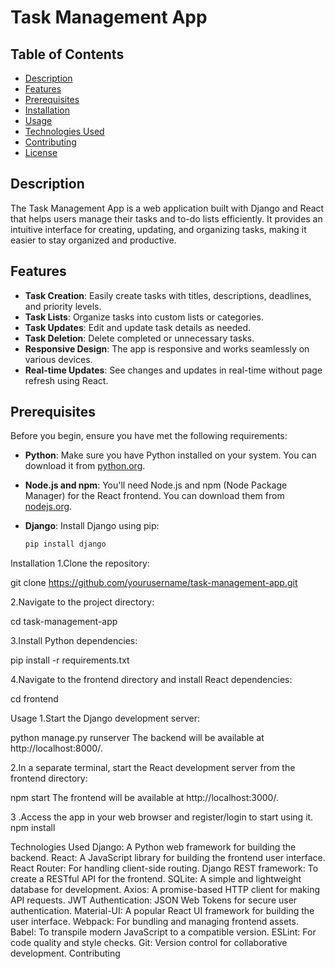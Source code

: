 # Task Management App


## Table of Contents

- [Description](#description)
- [Features](#features)
- [Prerequisites](#prerequisites)
- [Installation](#installation)
- [Usage](#usage)
- [Technologies Used](#technologies-used)
- [Contributing](#contributing)
- [License](#license)

## Description

The Task Management App is a web application built with Django and React that helps users manage their tasks and to-do lists efficiently. It provides an intuitive interface for creating, updating, and organizing tasks, making it easier to stay organized and productive.

## Features
- **Task Creation**: Easily create tasks with titles, descriptions, deadlines, and priority levels.
- **Task Lists**: Organize tasks into custom lists or categories.
- **Task Updates**: Edit and update task details as needed.
- **Task Deletion**: Delete completed or unnecessary tasks.
- **Responsive Design**: The app is responsive and works seamlessly on various devices.
- **Real-time Updates**: See changes and updates in real-time without page refresh using React.


## Prerequisites

Before you begin, ensure you have met the following requirements:

- **Python**: Make sure you have Python installed on your system. You can download it from [python.org](https://www.python.org/downloads/).

- **Node.js and npm**: You'll need Node.js and npm (Node Package Manager) for the React frontend. You can download them from [nodejs.org](https://nodejs.org/).

- **Django**: Install Django using pip:

  ```bash
  pip install django

Installation
1.Clone the repository:

git clone https://github.com/yourusername/task-management-app.git

2.Navigate to the project directory:

cd task-management-app

3.Install Python dependencies:

pip install -r requirements.txt

4.Navigate to the frontend directory and install React dependencies:

cd frontend



Usage
1.Start the Django development server:

python manage.py runserver
The backend will be available at http://localhost:8000/.

2.In a separate terminal, start the React development server from the frontend directory:


npm start
The frontend will be available at http://localhost:3000/.

3 .Access the app in your web browser and register/login to start using it.
npm install

Technologies Used
Django: A Python web framework for building the backend.
React: A JavaScript library for building the frontend user interface.
React Router: For handling client-side routing.
Django REST framework: To create a RESTful API for the frontend.
SQLite: A simple and lightweight database for development.
Axios: A promise-based HTTP client for making API requests.
JWT Authentication: JSON Web Tokens for secure user authentication.
Material-UI: A popular React UI framework for building the user interface.
Webpack: For bundling and managing frontend assets.
Babel: To transpile modern JavaScript to a compatible version.
ESLint: For code quality and style checks.
Git: Version control for collaborative development.
Contributing
